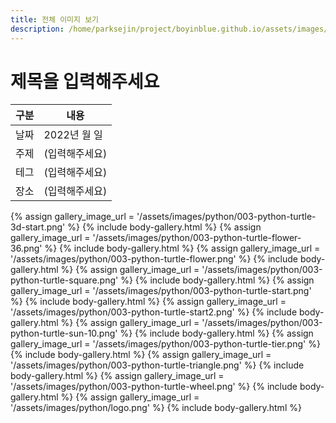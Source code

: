 ```yaml
---
title: 전체 이미지 보기
description: /home/parksejin/project/boyinblue.github.io/assets/images/python
---
```



제목을 입력해주세요
===


|구분|내용|
|---|---|
|날짜|2022년 월 일|
|주제|(입력해주세요)|
|테그|(입력해주세요)|
|장소|(입력해주세요)|


{% assign gallery_image_url = '/assets/images/python/003-python-turtle-3d-start.png' %}
{% include body-gallery.html %}
{% assign gallery_image_url = '/assets/images/python/003-python-turtle-flower-36.png' %}
{% include body-gallery.html %}
{% assign gallery_image_url = '/assets/images/python/003-python-turtle-flower.png' %}
{% include body-gallery.html %}
{% assign gallery_image_url = '/assets/images/python/003-python-turtle-square.png' %}
{% include body-gallery.html %}
{% assign gallery_image_url = '/assets/images/python/003-python-turtle-start.png' %}
{% include body-gallery.html %}
{% assign gallery_image_url = '/assets/images/python/003-python-turtle-start2.png' %}
{% include body-gallery.html %}
{% assign gallery_image_url = '/assets/images/python/003-python-turtle-sun-10.png' %}
{% include body-gallery.html %}
{% assign gallery_image_url = '/assets/images/python/003-python-turtle-tier.png' %}
{% include body-gallery.html %}
{% assign gallery_image_url = '/assets/images/python/003-python-turtle-triangle.png' %}
{% include body-gallery.html %}
{% assign gallery_image_url = '/assets/images/python/003-python-turtle-wheel.png' %}
{% include body-gallery.html %}
{% assign gallery_image_url = '/assets/images/python/logo.png' %}
{% include body-gallery.html %}

